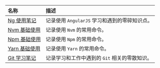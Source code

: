 | 名称 | 描述 |
| :-- | :-- |
| [Ng 使用笔记](../notes/NgUse.html) | 记录使用 `AngularJS` 学习和遇到的零碎知识点。 |
| [Nvm 基础使用](../notes/NvmUse.html) | 记录使用 `Nvm` 的常用命令。 |
| [Npm 基础使用](../notes/NpmUse.html) | 记录使用 `Npm` 的常用命令。 |
| [Yarn 基础使用](../notes/YarnUse.html) | 记录使用 `Yarn` 的常用命令。 |
| [Git 学习笔记](../notes/GitNote.html) | 记录学习和工作中遇到的 `Git` 相关的零散知识。 |
